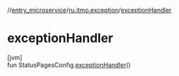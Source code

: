//[entry_microservice](../../index.md)/[ru.itmo.exception](index.md)/[exceptionHandler](exception-handler.md)

# exceptionHandler

[jvm]\
fun StatusPagesConfig.[exceptionHandler](exception-handler.md)()
